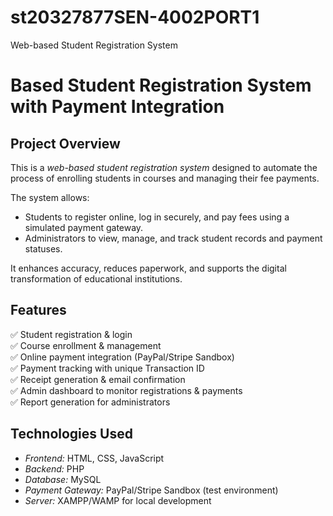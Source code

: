 # st20327877SEN-4002PORT1
Web-based Student Registration System
# Based Student Registration System with Payment Integration  

## Project Overview  
This is a *web-based student registration system* designed to automate the process of enrolling students in courses and managing their fee payments.  

The system allows:  
- Students to register online, log in securely, and pay fees using a simulated payment gateway.  
- Administrators to view, manage, and track student records and payment statuses.  

It enhances accuracy, reduces paperwork, and supports the digital transformation of educational institutions.  



## Features  
✅ Student registration & login  
✅ Course enrollment & management  
✅ Online payment integration (PayPal/Stripe Sandbox)  
✅ Payment tracking with unique Transaction ID  
✅ Receipt generation & email confirmation  
✅ Admin dashboard to monitor registrations & payments  
✅ Report generation for administrators  



## Technologies Used  
- *Frontend:* HTML, CSS, JavaScript  
- *Backend:* PHP  
- *Database:* MySQL  
- *Payment Gateway:* PayPal/Stripe Sandbox (test environment)  
- *Server:* XAMPP/WAMP for local development  



